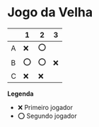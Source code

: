 # Jogo da Velha

|   | 1 | 2 | 3 |
|---|---|---|---|
| A |❌|⭕|   |
| B |⭕|⭕|❌|
| C |❌|❌|   |

**Legenda**

- ❌ Primeiro jogador 
- ⭕ Segundo jogador
